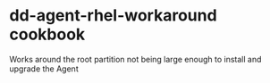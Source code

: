 # dd-agent-rhel-workaround cookbook

Works around the root partition not being large enough to install and upgrade the Agent
